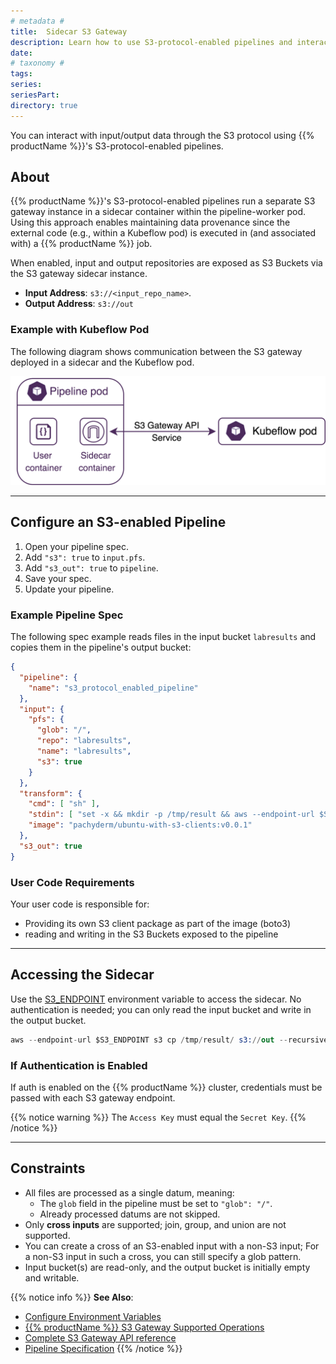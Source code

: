```yaml
---
# metadata # 
title:  Sidecar S3 Gateway
description: Learn how to use S3-protocol-enabled pipelines and interact with external input/output data.
date: 
# taxonomy #
tags: 
series:
seriesPart:
directory: true
--- 
```


You can interact with input/output data through the S3 protocol using {{% productName %}}'s S3-protocol-enabled pipelines.

## About 

{{% productName %}}'s S3-protocol-enabled pipelines run a separate S3 gateway instance in a sidecar container within the pipeline-worker pod. Using this approach enables maintaining data provenance since the external code (e.g., within a Kubeflow pod) is executed in (and associated with) a {{% productName %}} job.

When enabled, input and output repositories are exposed as S3 Buckets via the S3 gateway sidecar instance. 

- **Input Address**:  `s3://<input_repo_name>`.
- **Output Address**:  `s3://out`

### Example with Kubeflow Pod

The following diagram shows communication between the S3 gateway
deployed in a sidecar and the Kubeflow pod.

![Kubeflow S3 gateway](/images/d_kubeflow_sidecar.png)

--- 

## Configure an S3-enabled Pipeline 

1. Open your pipeline spec.
2. Add `"s3": true` to `input.pfs`.
3. Add `"s3_out": true` to `pipeline`.
4. Save your spec.
5. Update your pipeline. 

### Example Pipeline Spec

The following spec example reads files in the input bucket `labresults` and copies them in the pipeline's output bucket:
```json
{
  "pipeline": {
    "name": "s3_protocol_enabled_pipeline"
  },
  "input": {
    "pfs": {
      "glob": "/",
      "repo": "labresults",
      "name": "labresults",
      "s3": true
    }
  },
  "transform": {
    "cmd": [ "sh" ],
    "stdin": [ "set -x && mkdir -p /tmp/result && aws --endpoint-url $S3_ENDPOINT s3 ls && aws --endpoint-url $S3_ENDPOINT s3 cp s3://labresults/ /tmp/result/ --recursive && aws --endpoint-url $S3_ENDPOINT s3 cp /tmp/result/ s3://out --recursive" ],
    "image": "pachyderm/ubuntu-with-s3-clients:v0.0.1"
  },
  "s3_out": true
}
```

### User Code Requirements 

Your user code is responsible for:

- Providing its own S3 client package as part of the image (boto3)
- reading and writing in the S3 Buckets exposed to the pipeline

---

## Accessing the Sidecar

Use the [S3_ENDPOINT](../../deploy/environment-variables/#pipeline-worker-environment-variables) environment variable to access the sidecar. No authentication is needed; you can only read the input bucket and write in the output bucket.

  ```s
  aws --endpoint-url $S3_ENDPOINT s3 cp /tmp/result/ s3://out --recursive
  ```

### If Authentication is Enabled

If auth is enabled on the {{% productName %}} cluster, credentials must be passed with
each S3 gateway endpoint.

{{% notice warning %}}
The `Access Key` must equal the `Secret Key`. 
{{% /notice %}}

---

## Constraints

- All files are processed as a single datum, meaning:
    - The `glob` field in the pipeline must be set to `"glob": "/"`.
    - Already processed datums are not skipped.
- Only **cross inputs** are supported; join, group, and union are not supported. 
- You can create a cross of an S3-enabled input with a non-S3 input; For a non-S3 input in such a cross, you can still specify a glob pattern.
- Input bucket(s) are read-only, and the output bucket is initially empty and writable. 

{{% notice info %}}
**See Also**:
- [Configure Environment Variables](../../deploy/environment-variables/)
- [{{% productName %}} S3 Gateway Supported Operations](../s3gateway/supported-operations)
- [Complete S3 Gateway API reference](../../../reference/s3gateway-api/)
- [Pipeline Specification](../../../reference/pipeline-spec/#input)
{{% /notice %}}